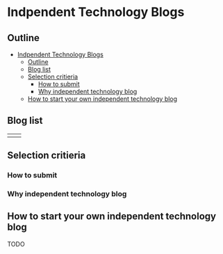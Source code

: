 # Indpendent Technology Blogs

## Outline

- [Indpendent Technology Blogs](#indpendent-technology-blogs)
  - [Outline](#outline)
  - [Blog list](#blog-list)
  - [Selection critieria](#selection-critieria)
    - [How to submit](#how-to-submit)
    - [Why independent technology blog](#why-independent-technology-blog)
  - [How to start your own independent technology blog](#how-to-start-your-own-independent-technology-blog)

## Blog list

|   |   |
|---|---|
|   |   |

## Selection critieria

### How to submit

### Why independent technology blog

## How to start your own independent technology blog

TODO
